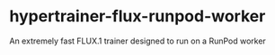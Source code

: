 # hypertrainer-flux-runpod-worker
An extremely fast FLUX.1 trainer designed to run on a RunPod worker
